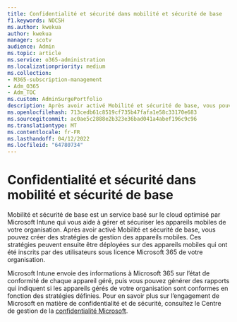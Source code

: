 ```yaml
---
title: Confidentialité et sécurité dans mobilité et sécurité de base
f1.keywords: NOCSH
ms.author: kwekua
author: kwekua
manager: scotv
audience: Admin
ms.topic: article
ms.service: o365-administration
ms.localizationpriority: medium
ms.collection:
- M365-subscription-management
- Adm_O365
- Adm_TOC
ms.custom: AdminSurgePortfolio
description: Après avoir activé Mobilité et sécurité de base, vous pouvez créer des stratégies de gestion des appareils mobiles.
ms.openlocfilehash: 713cedb61c8519cf735b47fafa1e58c33170e683
ms.sourcegitcommit: ac0ae5c2888e2b323e36bad041a4abef196c9c96
ms.translationtype: MT
ms.contentlocale: fr-FR
ms.lasthandoff: 04/12/2022
ms.locfileid: "64780734"
---
```

# <a name="privacy-and-security-in-basic-mobility-and-security"></a>Confidentialité et sécurité dans mobilité et sécurité de base

Mobilité et sécurité de base est un service basé sur le cloud optimisé par Microsoft Intune qui vous aide à gérer et sécuriser les appareils mobiles de votre organisation. Après avoir activé Mobilité et sécurité de base, vous pouvez créer des stratégies de gestion des appareils mobiles. Ces stratégies peuvent ensuite être déployées sur des appareils mobiles qui ont été inscrits par des utilisateurs sous licence Microsoft 365 de votre organisation.

Microsoft Intune envoie des informations à Microsoft 365 sur l’état de conformité de chaque appareil géré, puis vous pouvez générer des rapports qui indiquent si les appareils gérés de votre organisation sont conformes en fonction des stratégies définies. Pour en savoir plus sur l’engagement de Microsoft en matière de confidentialité et de sécurité, consultez le Centre de gestion de la [confidentialité Microsoft](https://www.microsoft.com/trust-center).
